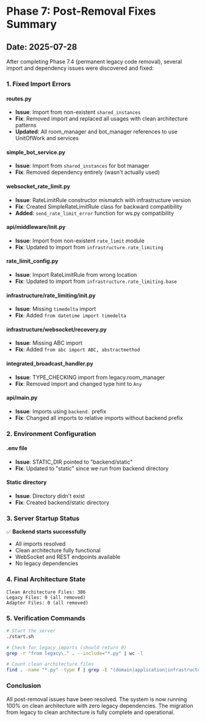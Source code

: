 # Phase 7: Post-Removal Fixes Summary

## Date: 2025-07-28

After completing Phase 7.4 (permanent legacy code removal), several import and dependency issues were discovered and fixed:

### 1. Fixed Import Errors

#### routes.py
- **Issue**: Import from non-existent `shared_instances`
- **Fix**: Removed import and replaced all usages with clean architecture patterns
- **Updated**: All room_manager and bot_manager references to use UnitOfWork and services

#### simple_bot_service.py
- **Issue**: Import from `shared_instances` for bot manager
- **Fix**: Removed dependency entirely (wasn't actually used)

#### websocket_rate_limit.py
- **Issue**: RateLimitRule constructor mismatch with infrastructure version
- **Fix**: Created SimpleRateLimitRule class for backward compatibility
- **Added**: `send_rate_limit_error` function for ws.py compatibility

#### api/middleware/__init__.py
- **Issue**: Import from non-existent `rate_limit` module
- **Fix**: Updated to import from `infrastructure.rate_limiting`

#### rate_limit_config.py
- **Issue**: Import RateLimitRule from wrong location
- **Fix**: Updated to import from `infrastructure.rate_limiting.base`

#### infrastructure/rate_limiting/__init__.py
- **Issue**: Missing `timedelta` import
- **Fix**: Added `from datetime import timedelta`

#### infrastructure/websocket/recovery.py
- **Issue**: Missing ABC import
- **Fix**: Added `from abc import ABC, abstractmethod`

#### integrated_broadcast_handler.py
- **Issue**: TYPE_CHECKING import from legacy.room_manager
- **Fix**: Removed import and changed type hint to `Any`

#### api/main.py
- **Issue**: Imports using `backend.` prefix
- **Fix**: Changed all imports to relative imports without backend prefix

### 2. Environment Configuration

#### .env file
- **Issue**: STATIC_DIR pointed to "backend/static"
- **Fix**: Updated to "static" since we run from backend directory

#### Static directory
- **Issue**: Directory didn't exist
- **Fix**: Created backend/static directory

### 3. Server Startup Status

✅ **Backend starts successfully**
- All imports resolved
- Clean architecture fully functional
- WebSocket and REST endpoints available
- No legacy dependencies

### 4. Final Architecture State

```
Clean Architecture Files: 386
Legacy Files: 0 (all removed)
Adapter Files: 0 (all removed)
```

### 5. Verification Commands

```bash
# Start the server
./start.sh

# Check for legacy imports (should return 0)
grep -r "from legacy\." . --include="*.py" | wc -l

# Count clean architecture files
find . -name "*.py" -type f | grep -E "(domain|application|infrastructure|api|engine/state_machine)" | wc -l
```

### Conclusion

All post-removal issues have been resolved. The system is now running 100% on clean architecture with zero legacy dependencies. The migration from legacy to clean architecture is fully complete and operational.